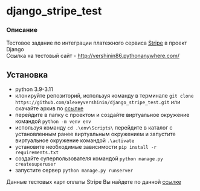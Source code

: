 # django_stripe_test
### Описание
Тестовое задание по интеграции платежного сервиса [Stripe](https://stripe.com/en-gb) в проект Django    
Ссылка на тестовый сайт - http://vershinin86.pythonanywhere.com/

## Установка
- python 3.9-3.11
- клонируйте репозиторий, используя команду в терминале `git clone https://github.com/alexeyvershinin/django_stripe_test.git` или скачайте архив по [ссылке](https://github.com/alexeyvershinin/django_stripe_test/archive/refs/heads/master.zip)   
- перейдите в папку с проектом и создайте виртуальное окружение командой `python -m venv env`   
- используя команду `cd .\env\Scripts\` перейдите в каталог с установленным ранее виртуальным окружением и запустите виртуальное окружение командой `.\activate`
- установите необходимые зависимости `pip install -r requirements.txt`
- создайте суперпользователя командой `python manage.py createsuperuser`
- запустите сервер `python manage.py runserver`

Данные тестовых карт оплаты Stripe Вы найдете по данной [ссылке](https://stripe.com/docs/testing)
